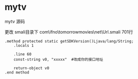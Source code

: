 # mytv
mytv 源码


更改 smali目录下 com\ifno\tomorrowmovies\net\Url.smali  701行
~~~ smali
.method protected static getSDKVersion()Ljava/lang/String;
    .locals 1

    .line 60
    const-string v0, "xxxxx"  #改成你的接口地址

    return-object v0
.end method
~~~
